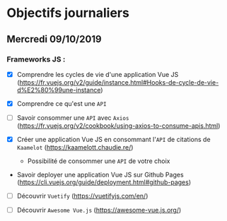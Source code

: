 # Objectifs journaliers

## Mercredi 09/10/2019

### Frameworks JS :

- [x] Comprendre les cycles de vie d'une application Vue JS
      (https://fr.vuejs.org/v2/guide/instance.html#Hooks-de-cycle-de-vie-d%E2%80%99une-instance)

- [x] Comprendre ce qu'est une `API`

- [ ] Savoir consommer une `API` avec `Axios`
      (https://fr.vuejs.org/v2/cookbook/using-axios-to-consume-apis.html)

- [x] Créer une application Vue JS en consommant l'`API` de citations de `Kaamelot` (https://kaamelott.chaudie.re/)

  - Possibilité de consommer une `API` de votre choix

- Savoir deployer une application Vue JS sur Github Pages
  (https://cli.vuejs.org/guide/deployment.html#github-pages)

- [ ] Découvrir `Vuetify` (https://vuetifyjs.com/en/)

- [ ] Découvrir `Awesome Vue.js` (https://awesome-vue.js.org/)
